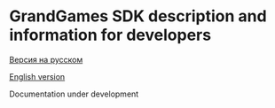 # GrandGames SDK description and information for developers

[Версия на русском](/ru)

[English version](/en)

Documentation under development

